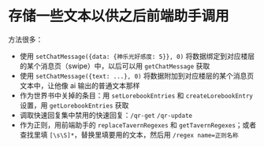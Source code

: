 # 存储一些文本以供之后前端助手调用

方法很多：
- 使用 `setChatMessage({data: {神乐光好感度: 5}}, 0)` 将数据绑定到对应楼层的某个消息页（swipe）中，以后可以用 `getChatMessage` 获取
- 使用 `setChatMessage({text: ...}, 0)` 将数据附加到对应楼层的某个消息页文本中，让他像 ai 输出的普通文本那样
- 作为世界书中关掉的条目：用 `setLorebookEntries` 和 `createLorebookEntry` 设置，用 `getLorebookEntries` 获取
- 调取快速回复集中禁用的快速回复：`/qr-get` `/qr-update`
- 作为正则，用前端助手的 `replaceTavernRegexes` 和 `getTavernRegexes`；或者查找里填 `[\s\S]*`，替换里填要用的文本，然后用 `/regex name=正则名称`
